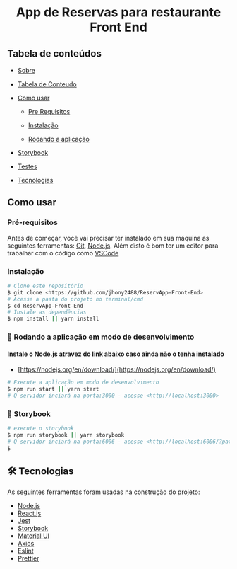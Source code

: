 <h1 align="center" id="">
   App de Reservas para restaurante Front End
</h1>


<h2 id="tabela-de-conteudo">Tabela de conteúdos</h2>
<!--ts-->
   
- [Sobre](#)

- [Tabela de Conteudo](#tabela-de-conteudo)

- [Como usar](#como-usar)

  - [Pre Requisitos](#pré-requisitos)

  - [Instalação](#instalação)

  - [Rodando a aplicação](#-rodando-a-api)

- [Storybook](#storybook)

- [Testes](#-testes)

- [Tecnologias](#-tecnologias)


<!--te-->

<h2>Como usar</h2>

<h3>Pré-requisitos</h3>

Antes de começar, você vai precisar ter instalado em sua máquina as seguintes ferramentas:
[Git](https://git-scm.com), [Node.js](https://nodejs.org/en/).
Além disto é bom ter um editor para trabalhar com o código como [VSCode](https://code.visualstudio.com/)

<h3 id="instalacao">Instalação</h3>

```bash
# Clone este repositório
$ git clone <https://github.com/jhony2488/ReservApp-Front-End>
# Acesse a pasta do projeto no terminal/cmd
$ cd ReservApp-Front-End
# Instale as dependências
$ npm install || yarn install
```

<h3 id="rodando-api">🎲 Rodando a aplicação em modo de desenvolvimento</h3>

#### Instale o Node.js atravez do link abaixo caso ainda não o tenha instalado

- [https://nodejs.org/en/download/](https://nodejs.org/en/download/)

```bash
# Execute a aplicação em modo de desenvolvimento
$ npm run start || yarn start
# O servidor inciará na porta:3000 - acesse <http://localhost:3000>
```

<h3 id="storybook">🎲 Storybook</h3>

```bash
# execute o storybook
$ npm run storybook || yarn storybook
# O servidor inciará na porta:6006 - acesse <http://localhost:6006/?path=#>
$ 
```

<h2 id="tecnologias">🛠 Tecnologias</h2>

As seguintes ferramentas foram usadas na construção do projeto:

- [Node.js](https://nodejs.org/en/)
- [React.js](https://pt-br.reactjs.org/)
- [Jest](https://jestjs.io/)
- [Storybook](https://storybook.js.org/)
- [Material UI](https://mui.com/)
- [Axios](https://www.axios.com/)
- [Eslint](https://eslint.org/)
- [Prettier](https://prettier.io/)


